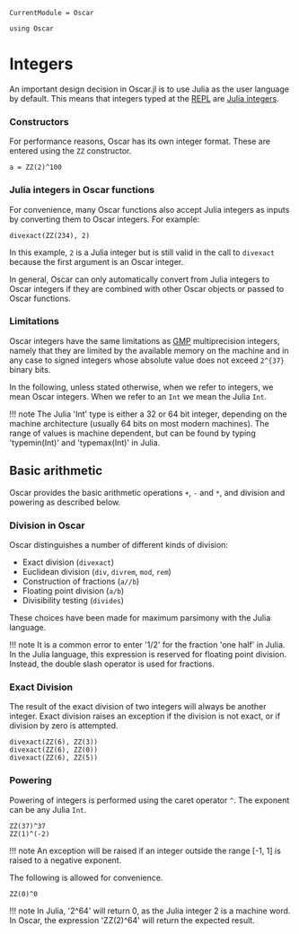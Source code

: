 ```@meta
CurrentModule = Oscar
```

```@setup oscar
using Oscar
```

# Integers

An important design decision in Oscar.jl is to use Julia as the user language
by default. This means that integers typed at the
[REPL](https://en.wikipedia.org/wiki/Read%E2%80%93eval%E2%80%93print_loop)
are [Julia integers](https://docs.julialang.org/en/v1/manual/integers-and-floating-point-numbers/).

### Constructors

For performance reasons, Oscar has its own integer format. These are
entered using the `ZZ` constructor.

```@repl oscar
a = ZZ(2)^100
```

### Julia integers in Oscar functions

For convenience, many Oscar functions also accept Julia integers as inputs by
converting them to Oscar integers. For example:

```@repl oscar
divexact(ZZ(234), 2)
```

In this example, `2` is a Julia integer but is still valid in the
call to `divexact` because the first argument is an Oscar integer.

In general, Oscar can only automatically convert from Julia integers to Oscar
integers if they are combined with other Oscar objects or passed to Oscar
functions.

### Limitations

Oscar integers have the same limitations as [GMP](https://gmplib.org/)
multiprecision integers, namely that they are limited by the available memory
on the machine and in any case to signed integers whose absolute value does not
exceed ``2^{37}`` binary bits.

In the following, unless stated otherwise, when we refer to integers, we mean
Oscar integers. When we refer to an `Int` we mean the Julia `Int`.

!!! note
    The Julia 'Int' type is either a 32 or 64 bit integer, depending on the
    machine architecture (usually 64 bits on most modern machines). The range of
    values is machine dependent, but can be found by typing 'typemin(Int)' and
    'typemax(Int)' in Julia.

## Basic arithmetic

Oscar provides the basic arithmetic operations `+`, `-` and `*`, and division
and powering as described below.

### Division in Oscar

Oscar distinguishes a number of different kinds of division:

* Exact division (`divexact`)
* Euclidean division (`div`, `divrem`, `mod`, `rem`)
* Construction of fractions (`a//b`)
* Floating point division (`a/b`)
* Divisibility testing (`divides`)

These choices have been made for maximum parsimony with the Julia language.

!!! note
    It is a common error to enter '1/2' for the fraction 'one half' in Julia.
    In the Julia language, this expression is reserved for floating point
    division. Instead, the double slash operator is used for fractions.

### Exact Division

The result of the exact division of two integers will always be another
integer. Exact division raises an exception if the division is not exact, or if
division by zero is attempted.

```@repl oscar
divexact(ZZ(6), ZZ(3))
divexact(ZZ(6), ZZ(0))
divexact(ZZ(6), ZZ(5))
```

### Powering

Powering of integers is performed using the caret operator `^`. The exponent
can be any Julia `Int`.

```@repl oscar
ZZ(37)^37
ZZ(1)^(-2)
```

!!! note
    An exception will be raised if an integer outside the range [-1, 1] is
    raised to a negative exponent.

The following is allowed for convenience.

```@repl oscar
ZZ(0)^0
```

!!! note
    In Julia, '2^64' will return 0, as the Julia integer 2 is a machine word.
    In Oscar, the expression 'ZZ(2)^64' will return the expected result.

